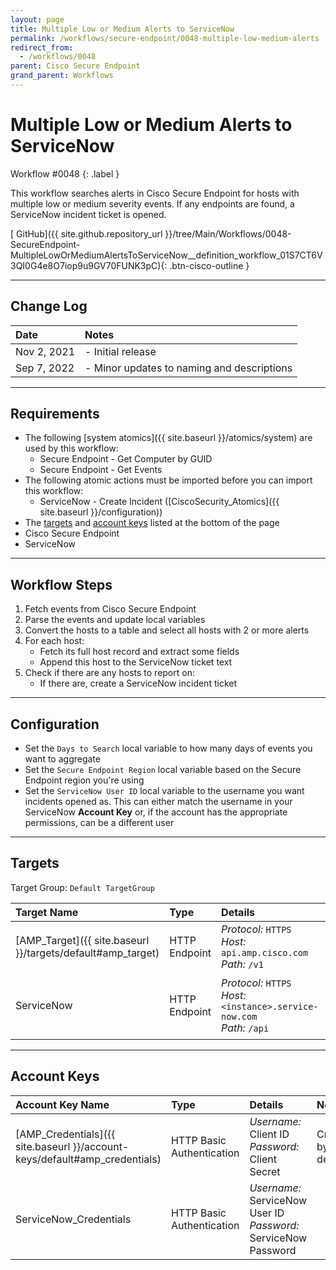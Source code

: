 ```yaml
---
layout: page
title: Multiple Low or Medium Alerts to ServiceNow
permalink: /workflows/secure-endpoint/0048-multiple-low-medium-alerts
redirect_from:
  - /workflows/0048
parent: Cisco Secure Endpoint
grand_parent: Workflows
---
```


# Multiple Low or Medium Alerts to ServiceNow
<div markdown="1">
Workflow #0048
{: .label }
</div>

This workflow searches alerts in Cisco Secure Endpoint for hosts with multiple low or medium severity events. If any endpoints are found, a ServiceNow incident ticket is opened.

[<i class="fab fa-github"></i> GitHub]({{ site.github.repository_url }}/tree/Main/Workflows/0048-SecureEndpoint-MultipleLowOrMediumAlertsToServiceNow__definition_workflow_01S7CT6V3QI0G4e8O7iop9u9GV70FUNK3pC){: .btn-cisco-outline }

---

## Change Log

| Date | Notes |
|:-----|:------|
| Nov 2, 2021 | - Initial release |
| Sep 7, 2022 | - Minor updates to naming and descriptions |

---

## Requirements
* The following [system atomics]({{ site.baseurl }}/atomics/system) are used by this workflow:
	* Secure Endpoint - Get Computer by GUID
	* Secure Endpoint - Get Events
* The following atomic actions must be imported before you can import this workflow:
	* ServiceNow - Create Incident ([CiscoSecurity_Atomics]({{ site.baseurl }}/configuration))
* The [targets](#targets) and [account keys](#account-keys) listed at the bottom of the page
* Cisco Secure Endpoint
* ServiceNow

---

## Workflow Steps
1. Fetch events from Cisco Secure Endpoint
1. Parse the events and update local variables
1. Convert the hosts to a table and select all hosts with 2 or more alerts
1. For each host:
	* Fetch its full host record and extract some fields
	* Append this host to the ServiceNow ticket text
1. Check if there are any hosts to report on:
	* If there are, create a ServiceNow incident ticket

---

## Configuration
* Set the `Days to Search` local variable to how many days of events you want to aggregate
* Set the `Secure Endpoint Region` local variable based on the Secure Endpoint region you're using
* Set the `ServiceNow User ID` local variable to the username you want incidents opened as. This can either match the username in your ServiceNow **Account Key** or, if the account has the appropriate permissions, can be a different user

---

## Targets
Target Group: `Default TargetGroup`

| Target Name | Type | Details | Account Keys | Notes |
|:------------|:-----|:--------|:-------------|:------|
| [AMP_Target]({{ site.baseurl }}/targets/default#amp_target) | HTTP Endpoint | _Protocol:_ `HTTPS`<br />_Host:_ `api.amp.cisco.com`<br />_Path:_ `/v1` | AMP_Credentials | Created by default |
| ServiceNow | HTTP Endpoint | _Protocol:_ `HTTPS`<br />_Host:_ `<instance>.service-now.com`<br />_Path:_ `/api` | ServiceNow_Credentials | Be sure to use your instance URL |

---

## Account Keys

| Account Key Name | Type | Details | Notes |
|:-----------------|:-----|:--------|:------|
| [AMP_Credentials]({{ site.baseurl }}/account-keys/default#amp_credentials) | HTTP Basic Authentication | _Username:_ Client ID<br />_Password:_ Client Secret | Created by default |
| ServiceNow_Credentials | HTTP Basic Authentication | _Username:_ ServiceNow User ID<br />_Password:_ ServiceNow Password | |
